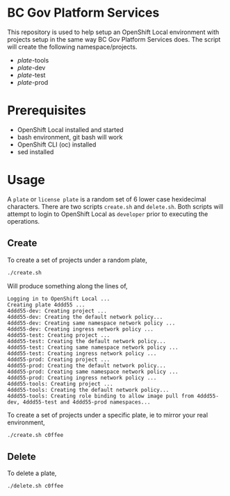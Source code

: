# BC Gov Platform Services

This repository is used to help setup an OpenShift Local environment with projects
setup in the same way BC Gov Platform Services does. The script will create the 
following namespace/projects.

* *plate*-tools
* *plate*-dev
* *plate*-test
* *plate*-prod

# Prerequisites

* OpenShift Local installed and started
* bash environment, git bash will work
* OpenShift CLI (oc) installed
* sed installed

# Usage

A `plate` or `license plate` is a random set of 6 lower case hexidecimal characters. There are 
two scripts `create.sh` and `delete.sh`. Both scripts will attempt to login to OpenShift Local
as `developer` prior to executing the operations.

## Create

To create a set of projects under a random plate,

```bash
./create.sh 
```

Will produce something along the lines of,

```
Logging in to OpenShift Local ...
Creating plate 4ddd55 ...
4ddd55-dev: Creating project ...
4ddd55-dev: Creating the default network policy...
4ddd55-dev: Creating same namespace network policy ...
4ddd55-dev: Creating ingress network policy ...
4ddd55-test: Creating project ...
4ddd55-test: Creating the default network policy...
4ddd55-test: Creating same namespace network policy ...
4ddd55-test: Creating ingress network policy ...
4ddd55-prod: Creating project ...
4ddd55-prod: Creating the default network policy...
4ddd55-prod: Creating same namespace network policy ...
4ddd55-prod: Creating ingress network policy ...
4ddd55-tools: Creating project ...
4ddd55-tools: Creating the default network policy...
4ddd55-tools: Creating role binding to allow image pull from 4ddd55-dev, 4ddd55-test and 4ddd55-prod namespaces...
```

To create a set of projects under a specific plate, ie to mirror your real environment,

```bash
./create.sh c0ffee
```

## Delete

To delete a plate,

```bash
./delete.sh c0ffee
```
